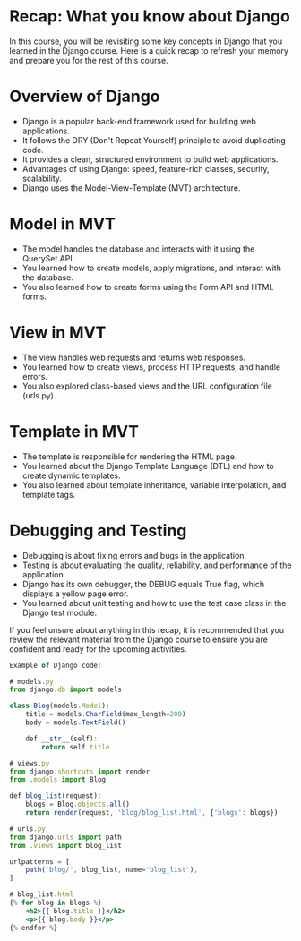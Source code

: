 # Recap: What you know about Django

In this course, you will be revisiting some key concepts in Django that you learned in the Django course. Here is a quick recap to refresh your memory and prepare you for the rest of this course.

# Overview of Django

- Django is a popular back-end framework used for building web applications.
- It follows the DRY (Don't Repeat Yourself) principle to avoid duplicating code.
- It provides a clean, structured environment to build web applications.
- Advantages of using Django: speed, feature-rich classes, security, scalability.
- Django uses the Model-View-Template (MVT) architecture.

# Model in MVT

- The model handles the database and interacts with it using the QuerySet API.
- You learned how to create models, apply migrations, and interact with the database.
- You also learned how to create forms using the Form API and HTML forms.

# View in MVT

- The view handles web requests and returns web responses.
- You learned how to create views, process HTTP requests, and handle errors.
- You also explored class-based views and the URL configuration file (urls.py).

# Template in MVT

- The template is responsible for rendering the HTML page.
- You learned about the Django Template Language (DTL) and how to create dynamic templates.
- You also learned about template inheritance, variable interpolation, and template tags.

# **Debugging and Testing**

- Debugging is about fixing errors and bugs in the application.
- Testing is about evaluating the quality, reliability, and performance of the application.
- Django has its own debugger, the DEBUG equals True flag, which displays a yellow page error.
- You learned about unit testing and how to use the test case class in the Django test module.

If you feel unsure about anything in this recap, it is recommended that you review the relevant material from the Django course to ensure you are confident and ready for the upcoming activities.

```jsx
Example of Django code:

# models.py
from django.db import models

class Blog(models.Model):
    title = models.CharField(max_length=200)
    body = models.TextField()

    def __str__(self):
        return self.title

# views.py
from django.shortcuts import render
from .models import Blog

def blog_list(request):
    blogs = Blog.objects.all()
    return render(request, 'blog/blog_list.html', {'blogs': blogs})

# urls.py
from django.urls import path
from .views import blog_list

urlpatterns = [
    path('blog/', blog_list, name='blog_list'),
]

# blog_list.html
{% for blog in blogs %}
    <h2>{{ blog.title }}</h2>
    <p>{{ blog.body }}</p>
{% endfor %}
```